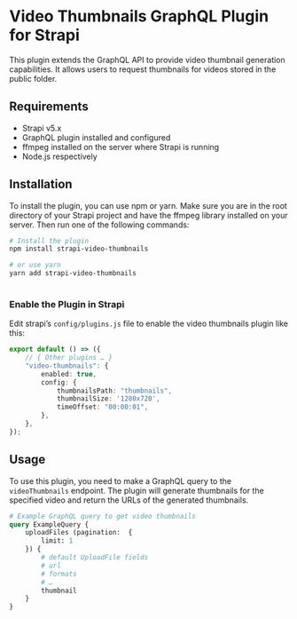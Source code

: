 # Video Thumbnails GraphQL Plugin for Strapi

This plugin extends the GraphQL API to provide video thumbnail generation capabilities. It allows users to request thumbnails for videos stored in the public folder.

## Requirements

- Strapi v5.x
- GraphQL plugin installed and configured
- ffmpeg installed on the server where Strapi is running
- Node.js respectively

## Installation

To install the plugin, you can use npm or yarn. Make sure you are in the root directory of your Strapi project and have the ffmpeg library installed on your server. Then run one of the following commands:

```bash
# Install the plugin
npm install strapi-video-thumbnails

# or use yarn
yarn add strapi-video-thumbnails
 
```

### Enable the Plugin in Strapi

Edit strapi’s `config/plugins.js` file to enable the video thumbnails plugin like this:

```typescript
export default () => ({
	// { Other plugins … }
	"video-thumbnails": {
		enabled: true,
		config: {
			thumbnailsPath: "thumbnails",
			thumbnailSize: '1280x720',
			timeOffset: "00:00:01",
		},
	},
});
```


## Usage

To use this plugin, you need to make a GraphQL query to the `videoThumbnails` endpoint. The plugin will generate thumbnails for the specified video and return the URLs of the generated thumbnails.

```graphql
# Example GraphQL query to get video thumbnails
query ExampleQuery {
	uploadFiles (pagination:  {
		limit: 1
	}) {
		# default UploadFile fields
		# url
		# formats
		# …
		thumbnail
	}
}
```
